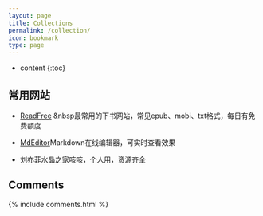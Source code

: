 ```yaml
---
layout: page
title: Collections
permalink: /collection/
icon: bookmark
type: page
---
```


* content
{:toc}

## 常用网站

* [ReadFree](http://readfree.me/) &nbsp最常用的下书网站，常见epub、mobi、txt格式，每日有免费额度

* [MdEditor](http://www.mdeditor.com/)Markdown在线编辑器，可实时查看效果

* [刘亦菲水晶之家](https://www.babylyf.com/)咳咳，个人用，资源齐全




## Comments

{% include comments.html %}
